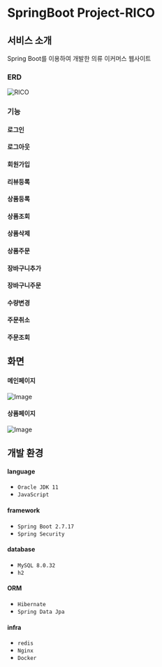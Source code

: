 # SpringBoot Project-RICO

## 서비스 소개
Spring Boot를 이용하여 개발한 의류 이커머스 웹사이트

### ERD
![RICO](https://github.com/warmcotton/RICO/assets/50217923/9918444f-1908-4b3a-9f01-d3b78c59411e)

### 기능
#### 로그인
#### 로그아웃
#### 회원가입
#### 리뷰등록

#### 상품등록
#### 상품조회
#### 상품삭제
#### 상품주문
#### 장바구니추가
#### 장바구니주문
#### 수량변경

#### 주문취소
#### 주문조회

## 화면
#### 메인페이지
![Image](https://github.com/user-attachments/assets/78e55b41-ef94-4525-aeaf-715b14ed30ad)
#### 상품페이지
![Image](https://github.com/user-attachments/assets/51d72578-abd7-4ece-9e9b-25920906fc68)

## 개발 환경
#### language
- `Oracle JDK 11`
- `JavaScript`
#### framework
- `Spring Boot 2.7.17`
- `Spring Security`
#### database
- `MySQL 8.0.32`
- `h2`
#### ORM
- `Hibernate`
- `Spring Data Jpa`
#### infra
- `redis`
- `Nginx`
- `Docker`
